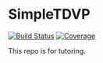 # SimpleTDVP

[![Build Status](https://github.com/CodingThrust/SimpleTDVP.jl/actions/workflows/CI.yml/badge.svg?branch=main)](https://github.com/CodingThrust/SimpleTDVP.jl/actions/workflows/CI.yml?query=branch%3Amain)
[![Coverage](https://codecov.io/gh/CodingThrust/SimpleTDVP.jl/branch/main/graph/badge.svg)](https://codecov.io/gh/CodingThrust/SimpleTDVP.jl)

This repo is for tutoring.
